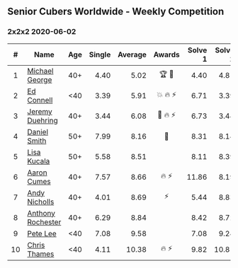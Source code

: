 ## Senior Cubers Worldwide - Weekly Competition
### 2x2x2 2020-06-02

| # | Name | Age | Single | Average | Awards | Solve 1 | Solve 2 | Solve 3 | Solve 4 | Solve 5 | Video |
| :--: | -- | :--: | --: | --: | :--: | --: | --: | --: | --: | --: | :-- |
| 1 | [Michael George](../../persons/michael_george.md) | 40+ | 4.40 | 5.02 | 🏆 🥇 | 4.40 | 4.81 | 14.16 | 5.40 | 4.84 | [Link](https://www.facebook.com/events/3373950429496747/permalink/3376936499198140/) |
| 2 | [Ed Connell](../../persons/ed_connell.md) | <40 | 3.39 | 5.91 | 💥 🔥 ⚡ | 6.71 | 3.39 | 5.02 | 6.01 | 7.92 | [Link](https://www.facebook.com/events/3373950429496747/permalink/3381586012066522/) |
| 3 | [Jeremy Duehring](../../persons/jeremy_duehring.md) | 40+ | 3.44 | 6.08 | 🥈 🔥 ⚡ | 6.73 | 3.44 | 10.84 | 5.63 | 5.90 | [Link](https://www.facebook.com/events/3373950429496747/permalink/3374457722779351/) |
| 4 | [Daniel Smith](../../persons/daniel_smith.md) | 50+ | 7.99 | 8.16 | 🥉 | 8.31 | 8.14 | 8.04 | 8.51 | 7.99 | [Link](https://www.facebook.com/events/3373950429496747/permalink/3381536338738156/) |
| 5 | [Lisa Kucala](../../persons/lisa_kucala.md) | 50+ | 5.58 | 8.51 |  | 8.11 | 8.39 | 5.58 | 10.81 | 9.03 | [Link](https://www.facebook.com/events/3373950429496747/permalink/3381953725363084/) |
| 6 | [Aaron Cumes](../../persons/aaron_cumes.md) | 40+ | 7.57 | 8.66 | 🔥 ⚡ | 11.86 | 8.19 | 9.04 | 7.57 | 8.76 | [Link](https://www.facebook.com/events/3373950429496747/permalink/3374023409489449/) |
| 7 | [Andy Nicholls](../../persons/andy_nicholls.md) | 40+ | 4.01 | 8.69 | ⚡ | 5.44 | 8.83 | 15.67 | 11.80 | 4.01 | [Link](https://www.facebook.com/events/3373950429496747/permalink/3374555602769563/) |
| 8 | [Anthony Rochester](../../persons/anthony_rochester.md) | 40+ | 6.29 | 8.84 |  | 8.42 | 8.72 | 6.29 | 10.57 | 9.38 | [Link](https://www.facebook.com/events/3373950429496747/permalink/3374061342818989/) |
| 9 | [Pete Lee](../../persons/pete_lee.md) | <40 | 7.08 | 9.58 |  | 7.08 | 9.24 | 11.27 | 9.50 | 10.01 | [Link](https://www.facebook.com/events/3373950429496747/permalink/3379309468960843/) |
| 10 | [Chris Thames](../../persons/chris_thames.md) | <40 | 4.11 | 10.38 | 🔥 ⚡ | 9.82 | 10.81 | 4.11 | 10.51 | 12.02 | [Link](https://www.facebook.com/events/3373950429496747/permalink/3377868829104907/) |

<!-- Global site tag (gtag.js) - Google Analytics -->
<script async src="https://www.googletagmanager.com/gtag/js?id=UA-86348435-3"></script>
<script>window.dataLayer = window.dataLayer || []; function gtag() {dataLayer.push(arguments);} gtag('js', new Date()); gtag('config', 'UA-86348435-3');</script>
